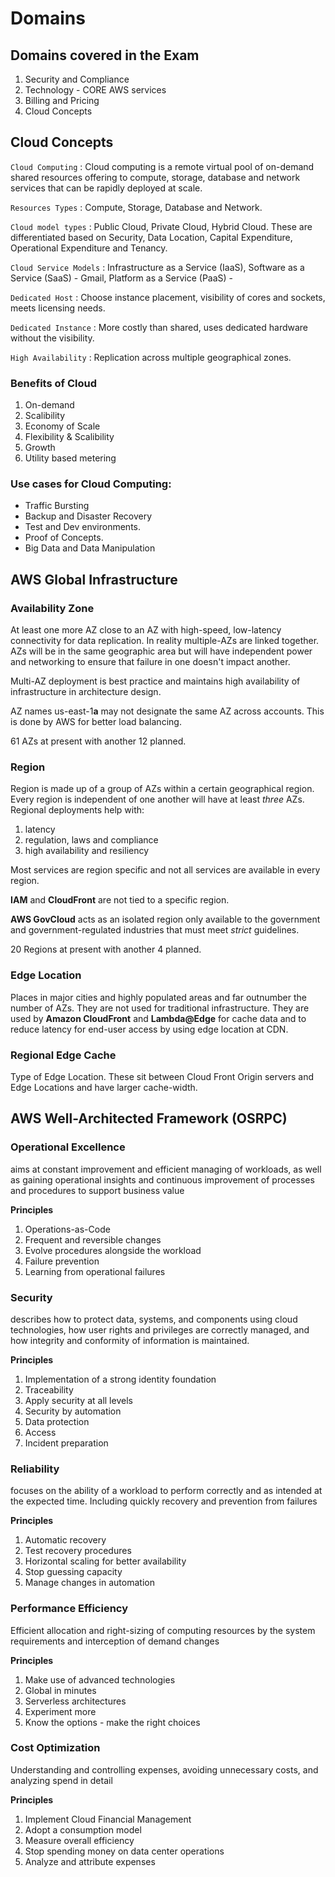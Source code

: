 # Domains

## Domains covered in the Exam
1. Security and Compliance
2. Technology - CORE AWS services
3. Billing and Pricing
4. Cloud Concepts

## Cloud Concepts
`Cloud Computing`
:   Cloud computing is a remote virtual pool of on-demand shared resources offering to compute, storage, database and network services that can be rapidly deployed at scale.

`Resources Types`
:   Compute, Storage, Database and Network.

`Cloud model types`
:   Public Cloud, Private Cloud, Hybrid Cloud. These are differentiated based on Security, Data Location, Capital Expenditure, Operational Expenditure and Tenancy.

`Cloud Service Models`
:   Infrastructure as a Service (IaaS), Software as a Service (SaaS) - Gmail, Platform as a Service (PaaS) -

`Dedicated Host`
:   Choose instance placement, visibility of cores and sockets, meets licensing needs. 

`Dedicated Instance`
: More costly than shared, uses dedicated hardware without the visibility. 

`High Availability`
:   Replication across multiple geographical zones. 


### Benefits of Cloud
1. On-demand
2. Scalibility
3. Economy of Scale
4. Flexibility & Scalibility
5. Growth
6. Utility based metering

### Use cases for Cloud Computing:
* Traffic Bursting
* Backup and Disaster Recovery
* Test and Dev environments. 
* Proof of Concepts. 
* Big Data and Data Manipulation

## AWS Global Infrastructure
### Availability Zone
At least one more AZ close to an AZ with high-speed, low-latency connectivity for data replication. In reality multiple-AZs are linked together. AZs will be in the same geographic area but will have independent power and networking to ensure that failure in one doesn't impact another. 

Multi-AZ deployment is best practice and maintains high availability of infrastructure in architecture design. 

AZ names us-east-1**a** may not designate the same AZ across accounts. This is done by AWS for better load balancing. 

61 AZs at present with another 12 planned. 

### Region
Region is made up of a group of AZs within a certain geographical region. Every region is independent of one another will have at least *three* AZs. Regional deployments help with:
1. latency
2. regulation, laws and compliance 
3. high availability and resiliency

Most services are region specific and not all services are available in every region. 

**IAM** and **CloudFront** are not tied to a specific region. 

**AWS GovCloud** acts as an isolated region only available to the government and government-regulated industries that must meet *strict* guidelines. 

20 Regions at present with another 4 planned. 

### Edge Location
Places in major cities and highly populated areas and far outnumber the number of AZs. They are not used for traditional infrastructure. 
They are used by **Amazon CloudFront** and **Lambda@Edge** for cache data and to reduce latency for end-user access by using edge location at CDN. 

### Regional Edge Cache
Type of Edge Location. These sit between Cloud Front Origin servers and Edge Locations and have larger cache-width.

## AWS Well-Architected Framework (OSRPC)

### Operational Excellence
aims at constant improvement and efficient managing of workloads, as well as gaining operational insights and continuous improvement of processes and procedures to support business value

**Principles**
1. Operations-as-Code
2. Frequent and reversible changes
3. Evolve procedures alongside the workload
4. Failure prevention
5. Learning from operational failures

### Security
describes how to protect data, systems, and components using cloud technologies, how user rights and privileges are correctly managed, and how integrity and conformity of information is maintained.

**Principles**
 1. Implementation of a strong identity foundation
 2. Traceability
 3. Apply security at all levels
 4. Security by automation
 5. Data protection
 6. Access
 7. Incident preparation

### Reliability
focuses on the ability of a workload to perform correctly and as intended at the expected time. Including quickly recovery and prevention from failures

**Principles**
 1. Automatic recovery
 2. Test recovery procedures
 3. Horizontal scaling for better availability
 4. Stop guessing capacity
 5. Manage changes in automation


### Performance Efficiency
Efficient allocation and right-sizing of computing resources by the system requirements and interception of demand changes

**Principles**
 1. Make use of advanced technologies
 2. Global in minutes
 3. Serverless architectures
 4. Experiment more
 5. Know the options - make the right choices

### Cost Optimization
Understanding and controlling expenses, avoiding unnecessary costs, and analyzing spend in detail

**Principles**

 1. Implement Cloud Financial Management
 2. Adopt a consumption model
 3. Measure overall efficiency
 4. Stop spending money on data center operations
 5. Analyze and attribute expenses